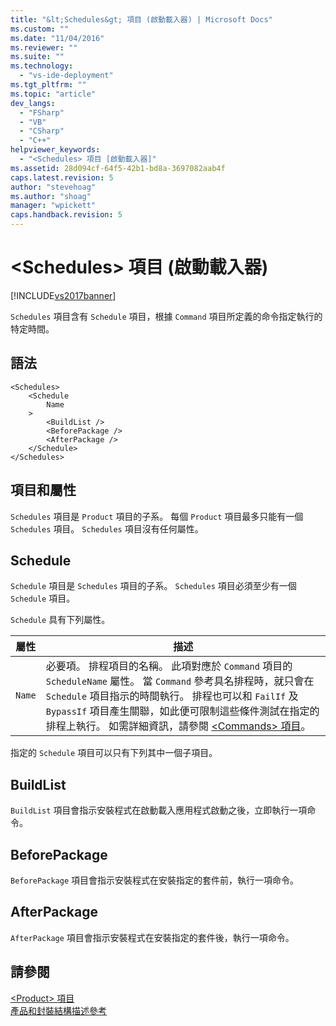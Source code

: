 ```yaml
---
title: "&lt;Schedules&gt; 項目 (啟動載入器) | Microsoft Docs"
ms.custom: ""
ms.date: "11/04/2016"
ms.reviewer: ""
ms.suite: ""
ms.technology: 
  - "vs-ide-deployment"
ms.tgt_pltfrm: ""
ms.topic: "article"
dev_langs: 
  - "FSharp"
  - "VB"
  - "CSharp"
  - "C++"
helpviewer_keywords: 
  - "<Schedules> 項目 [啟動載入器]"
ms.assetid: 28d094cf-64f5-42b1-bd8a-3697082aab4f
caps.latest.revision: 5
author: "stevehoag"
ms.author: "shoag"
manager: "wpickett"
caps.handback.revision: 5
---
```

# &lt;Schedules&gt; 項目 (啟動載入器)
[!INCLUDE[vs2017banner](../code-quality/includes/vs2017banner.md)]

`Schedules` 項目含有 `Schedule` 項目，根據 `Command` 項目所定義的命令指定執行的特定時間。  
  
## 語法  
  
```  
<Schedules>  
    <Schedule  
        Name  
    >  
        <BuildList />  
        <BeforePackage />  
        <AfterPackage />  
    </Schedule>  
</Schedules>  
```  
  
## 項目和屬性  
 `Schedules` 項目是 `Product` 項目的子系。  每個 `Product` 項目最多只能有一個 `Schedules` 項目。  `Schedules` 項目沒有任何屬性。  
  
## Schedule  
 `Schedule` 項目是 `Schedules` 項目的子系。  `Schedules` 項目必須至少有一個 `Schedule` 項目。  
  
 `Schedule` 具有下列屬性。  
  
|屬性|描述|  
|--------|--------|  
|`Name`|必要項。  排程項目的名稱。  此項對應於 `Command` 項目的 `ScheduleName` 屬性。  當 `Command` 參考具名排程時，就只會在 `Schedule` 項目指示的時間執行。  排程也可以和 `FailIf` 及 `BypassIf` 項目產生關聯，如此便可限制這些條件測試在指定的排程上執行。  如需詳細資訊，請參閱 [\<Commands\> 項目](../deployment/commands-element-bootstrapper.md)。|  
  
 指定的 `Schedule` 項目可以只有下列其中一個子項目。  
  
## BuildList  
 `BuildList` 項目會指示安裝程式在啟動載入應用程式啟動之後，立即執行一項命令。  
  
## BeforePackage  
 `BeforePackage` 項目會指示安裝程式在安裝指定的套件前，執行一項命令。  
  
## AfterPackage  
 `AfterPackage` 項目會指示安裝程式在安裝指定的套件後，執行一項命令。  
  
## 請參閱  
 [\<Product\> 項目](../deployment/product-element-bootstrapper.md)   
 [產品和封裝結構描述參考](../deployment/product-and-package-schema-reference.md)